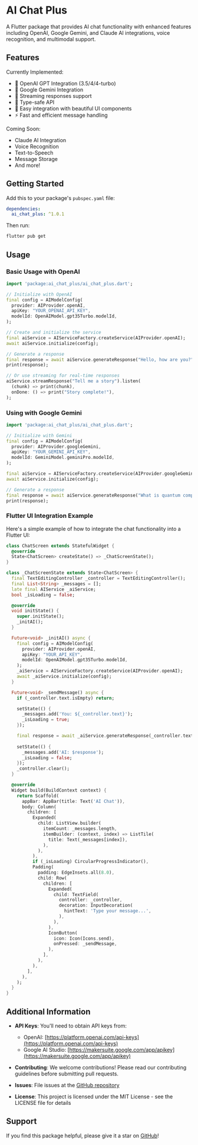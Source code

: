 <!--
This README describes the package. If you publish this package to pub.dev,
this README's contents appear on the landing page for your package.

For information about how to write a good package README, see the guide for
[writing package pages](https://dart.dev/tools/pub/writing-package-pages).

For general information about developing packages, see the Dart guide for
[creating packages](https://dart.dev/guides/libraries/create-packages)
and the Flutter guide for
[developing packages and plugins](https://flutter.dev/to/develop-packages).
-->

# AI Chat Plus

A Flutter package that provides AI chat functionality with enhanced features including OpenAI, Google Gemini, and Claude AI integrations, voice recognition, and multimodal support.

## Features

Currently Implemented:
- 🤖 OpenAI GPT Integration (3.5/4/4-turbo)
- 🧠 Google Gemini Integration
- 🔄 Streaming responses support
- 🎯 Type-safe API
- 📱 Easy integration with beautiful UI components
- ⚡ Fast and efficient message handling

Coming Soon:
- Claude AI Integration
- Voice Recognition
- Text-to-Speech
- Message Storage
- And more!

## Getting Started

Add this to your package's `pubspec.yaml` file:

```yaml
dependencies:
  ai_chat_plus: ^1.0.1
```

Then run:
```bash
flutter pub get
```

## Usage

### Basic Usage with OpenAI

```dart
import 'package:ai_chat_plus/ai_chat_plus.dart';

// Initialize with OpenAI
final config = AIModelConfig(
  provider: AIProvider.openAI,
  apiKey: "YOUR_OPENAI_API_KEY",
  modelId: OpenAIModel.gpt35Turbo.modelId,
);

// Create and initialize the service
final aiService = AIServiceFactory.createService(AIProvider.openAI);
await aiService.initialize(config);

// Generate a response
final response = await aiService.generateResponse("Hello, how are you?");
print(response);

// Or use streaming for real-time responses
aiService.streamResponse("Tell me a story").listen(
  (chunk) => print(chunk),
  onDone: () => print("Story complete!"),
);
```

### Using with Google Gemini

```dart
import 'package:ai_chat_plus/ai_chat_plus.dart';

// Initialize with Gemini
final config = AIModelConfig(
  provider: AIProvider.googleGemini,
  apiKey: "YOUR_GEMINI_API_KEY",
  modelId: GeminiModel.geminiPro.modelId,
);

final aiService = AIServiceFactory.createService(AIProvider.googleGemini);
await aiService.initialize(config);

// Generate a response
final response = await aiService.generateResponse("What is quantum computing?");
print(response);
```

### Flutter UI Integration Example

Here's a simple example of how to integrate the chat functionality into a Flutter UI:

```dart
class ChatScreen extends StatefulWidget {
  @override
  State<ChatScreen> createState() => _ChatScreenState();
}

class _ChatScreenState extends State<ChatScreen> {
  final TextEditingController _controller = TextEditingController();
  final List<String> _messages = [];
  late final AIService _aiService;
  bool _isLoading = false;

  @override
  void initState() {
    super.initState();
    _initAI();
  }

  Future<void> _initAI() async {
    final config = AIModelConfig(
      provider: AIProvider.openAI,
      apiKey: "YOUR_API_KEY",
      modelId: OpenAIModel.gpt35Turbo.modelId,
    );
    _aiService = AIServiceFactory.createService(AIProvider.openAI);
    await _aiService.initialize(config);
  }

  Future<void> _sendMessage() async {
    if (_controller.text.isEmpty) return;

    setState(() {
      _messages.add('You: ${_controller.text}');
      _isLoading = true;
    });

    final response = await _aiService.generateResponse(_controller.text);
    
    setState(() {
      _messages.add('AI: $response');
      _isLoading = false;
    });
    _controller.clear();
  }

  @override
  Widget build(BuildContext context) {
    return Scaffold(
      appBar: AppBar(title: Text('AI Chat')),
      body: Column(
        children: [
          Expanded(
            child: ListView.builder(
              itemCount: _messages.length,
              itemBuilder: (context, index) => ListTile(
                title: Text(_messages[index]),
              ),
            ),
          ),
          if (_isLoading) CircularProgressIndicator(),
          Padding(
            padding: EdgeInsets.all(8.0),
            child: Row(
              children: [
                Expanded(
                  child: TextField(
                    controller: _controller,
                    decoration: InputDecoration(
                      hintText: 'Type your message...',
                    ),
                  ),
                ),
                IconButton(
                  icon: Icon(Icons.send),
                  onPressed: _sendMessage,
                ),
              ],
            ),
          ),
        ],
      ),
    );
  }
}
```

## Additional Information

- **API Keys**: You'll need to obtain API keys from:
  - OpenAI: [https://platform.openai.com/api-keys](https://platform.openai.com/api-keys)
  - Google AI Studio: [https://makersuite.google.com/app/apikey](https://makersuite.google.com/app/apikey)

- **Contributing**: We welcome contributions! Please read our contributing guidelines before submitting pull requests.
- **Issues**: File issues at the [GitHub repository](https://github.com/jamalihassan0307/ai_chat_plus/issues)
- **License**: This project is licensed under the MIT License - see the LICENSE file for details

## Support

If you find this package helpful, please give it a star on [GitHub](https://github.com/jamalihassan0307/ai_chat_plus)!
